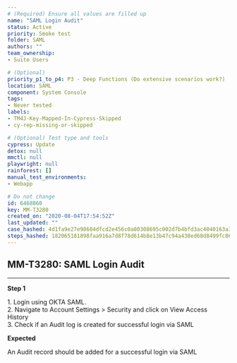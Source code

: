 ```yaml
---
# (Required) Ensure all values are filled up
name: "SAML Login Audit"
status: Active
priority: Smoke test
folder: SAML
authors: ""
team_ownership: 
- Suite Users

# (Optional)
priority_p1_to_p4: P3 - Deep Functions (Do extensive scenarios work?)
location: SAML
component: System Console
tags: 
- Never tested
labels: 
- TM4J-Key-Mapped-In-Cypress-Skipped
- cy-rep-missing-or-skipped

# (Optional) Test type and tools
cypress: Update
detox: null
mmctl: null
playwright: null
rainforest: []
manual_test_environments: 
- Webapp

# Do not change
id: 6468860
key: MM-T3280
created_on: "2020-08-04T17:54:52Z"
last_updated: ""
case_hashed: 4d1fa9e27e98684dfcd2e456c0a00308695c002d7b4bfd3ac4040163a37d7224514f5aea9a2184de876499e5593e9717
steps_hashed: 182065181898faa916a7d8f78d614b8e13b47c94a438ed68d8499fc8667e28c4f6481674933da61fdca5cb6c1c24eebd
---
```


<!-- (Auto-generated) Based on frontmatter's "key" and "name" -->

## MM-T3280: SAML Login Audit

---

**Step 1**

1\. Login using OKTA SAML.\
2\. Navigate to Account Settings > Security and click on View Access History\
3\. Check if an Audit log is created for successful login via SAML

**Expected**

An Audit record should be added for a successful login via SAML
